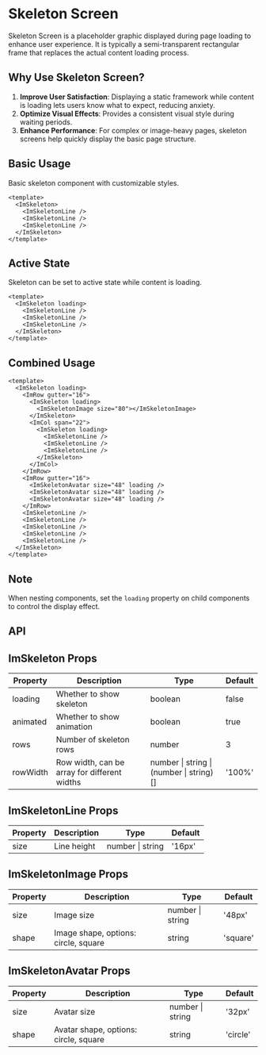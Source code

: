 # Skeleton Screen

Skeleton Screen is a placeholder graphic displayed during page loading to enhance user experience. It is typically a semi-transparent rectangular frame that replaces the actual content loading process.

## Why Use Skeleton Screen?

1. **Improve User Satisfaction**: Displaying a static framework while content is loading lets users know what to expect, reducing anxiety.
2. **Optimize Visual Effects**: Provides a consistent visual style during waiting periods.
3. **Enhance Performance**: For complex or image-heavy pages, skeleton screens help quickly display the basic page structure.

## Basic Usage

Basic skeleton component with customizable styles.

<ImSkeleton>
  <ImSkeletonLine />
  <ImSkeletonLine />
  <ImSkeletonLine />
</ImSkeleton>

```vue
<template>
  <ImSkeleton>
    <ImSkeletonLine />
    <ImSkeletonLine />
    <ImSkeletonLine />
  </ImSkeleton>
</template>
```

## Active State

Skeleton can be set to active state while content is loading.

<ImSkeleton loading>
   <ImSkeleton loading>
        <ImSkeletonLine />
        <ImSkeletonLine />
        <ImSkeletonLine />
      </ImSkeleton>
</ImSkeleton>

```vue
<template>
  <ImSkeleton loading>
    <ImSkeletonLine />
    <ImSkeletonLine />
    <ImSkeletonLine />
  </ImSkeleton>
</template>
```

## Combined Usage

<ImSkeleton loading>
  <ImRow gutter="16">
    <ImSkeleton loading>
      <ImSkeletonImage size="80"></ImSkeletonImage>
    </ImSkeleton>
    <ImCol span="22">
      <ImSkeleton loading>
        <ImSkeletonLine />
        <ImSkeletonLine />
        <ImSkeletonLine />
      </ImSkeleton>
    </ImCol>
  </ImRow>
  <ImRow gutter="16">
    <ImSkeletonAvatar size="48" loading />
    <ImSkeletonAvatar size="48" loading />
    <ImSkeletonAvatar size="48" loading />
  </ImRow>
  <ImSkeletonLine />
  <ImSkeletonLine />
  <ImSkeletonLine />
  <ImSkeletonLine />
  <ImSkeletonLine />
</ImSkeleton>

```vue
<template>
  <ImSkeleton loading>
    <ImRow gutter="16">
      <ImSkeleton loading>
        <ImSkeletonImage size="80"></ImSkeletonImage>
      </ImSkeleton>
      <ImCol span="22">
        <ImSkeleton loading>
          <ImSkeletonLine />
          <ImSkeletonLine />
          <ImSkeletonLine />
        </ImSkeleton>
      </ImCol>
    </ImRow>
    <ImRow gutter="16">
      <ImSkeletonAvatar size="48" loading />
      <ImSkeletonAvatar size="48" loading />
      <ImSkeletonAvatar size="48" loading />
    </ImRow>
    <ImSkeletonLine />
    <ImSkeletonLine />
    <ImSkeletonLine />
    <ImSkeletonLine />
    <ImSkeletonLine />
  </ImSkeleton>
</template>
```

## Note

When nesting components, set the `loading` property on child components to control the display effect.

## API

## ImSkeleton Props

| Property | Description                                  | Type                                     | Default |
| -------- | -------------------------------------------- | ---------------------------------------- | ------- |
| loading  | Whether to show skeleton                     | boolean                                  | false   |
| animated | Whether to show animation                    | boolean                                  | true    |
| rows     | Number of skeleton rows                      | number                                   | 3       |
| rowWidth | Row width, can be array for different widths | number \| string \| (number \| string)[] | '100%'  |

## ImSkeletonLine Props

| Property | Description | Type             | Default |
| -------- | ----------- | ---------------- | ------- |
| size     | Line height | number \| string | '16px'  |

## ImSkeletonImage Props

| Property | Description                          | Type             | Default  |
| -------- | ------------------------------------ | ---------------- | -------- |
| size     | Image size                           | number \| string | '48px'   |
| shape    | Image shape, options: circle, square | string           | 'square' |

## ImSkeletonAvatar Props

| Property | Description                           | Type             | Default  |
| -------- | ------------------------------------- | ---------------- | -------- |
| size     | Avatar size                           | number \| string | '32px'   |
| shape    | Avatar shape, options: circle, square | string           | 'circle' |
